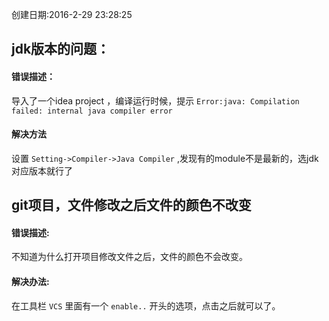 创建日期:2016-2-29 23:28:25 

## jdk版本的问题：
#### 错误描述：  
导入了一个idea project ，编译运行时候，提示 `Error:java: Compilation failed: internal java compiler error`
#### 解决方法  
设置 `Setting->Compiler->Java Compiler` ,发现有的module不是最新的，选jdk对应版本就行了
## git项目，文件修改之后文件的颜色不改变
#### 错误描述:
不知道为什么打开项目修改文件之后，文件的颜色不会改变。
#### 解决办法:
在工具栏 `VCS` 里面有一个 `enable..` 开头的选项，点击之后就可以了。